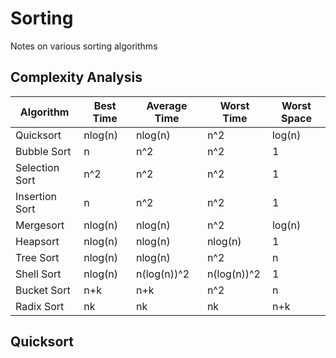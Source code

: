 # Sorting
Notes on various sorting algorithms

## Complexity Analysis

| Algorithm | Best Time | Average Time | Worst Time | Worst Space |
| -- | -- | -- | -- | -- |
| Quicksort | nlog(n) | nlog(n) | n^2 | log(n) |
| Bubble Sort | n | n^2 | n^2 | 1 |
| Selection Sort | n^2 | n^2 | n^2 | 1 |
| Insertion Sort | n | n^2 | n^2 | 1 |
| Mergesort | nlog(n) | nlog(n) | n^2 | log(n) |
| Heapsort | nlog(n) | nlog(n) | nlog(n) | 1 |
| Tree Sort | nlog(n) | nlog(n) | n^2 | n |
| Shell Sort | nlog(n) | n(log(n))^2 | n(log(n))^2 | 1 |
| Bucket Sort | n+k | n+k | n^2 | n |
| Radix Sort | nk | nk | nk | n+k |

## Quicksort

